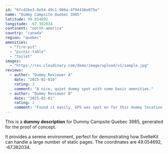 ```yaml
---
id: "6fcd2be3-8e54-49c1-906a-4f94436e075e"
name: "Dummy Campsite Quebec 3985"
latitude: 49.054692
longitude: -67.382034
continent: "north-america"
country: "canada"
region: "quebec"
amenities:
  - "fire-pit"
  - "picnic-table"
  - "toilet"
images:
  - "https://res.cloudinary.com/demo/image/upload/v1/sample.jpg"
reviews:
  - author: "Dummy Reviewer A"
    date: "2025-02-016"
    rating: 3
    comment: "A nice, quiet dummy spot with some basic amenities."
  - author: "Dummy Reviewer B"
    date: "2025-02-01"
    rating: 2
    comment: "Found it easily. GPS was spot on for this dummy location."
---
```


This is a **dummy description** for Dummy Campsite Quebec 3985, generated for the proof of concept.

It provides a serene environment, perfect for demonstrating how SvelteKit can handle a large number of static pages. The coordinates are 49.054692, -67.382034.
